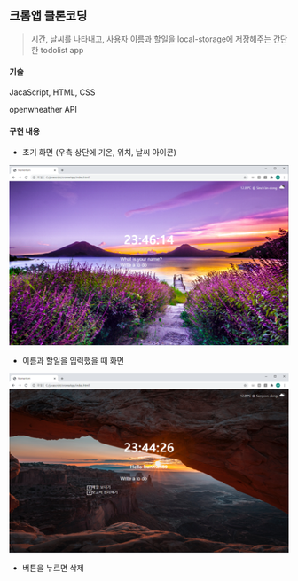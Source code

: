 ## 크롬앱 클론코딩

> 시간, 날씨를 나타내고, 사용자 이름과 할일을 local-storage에 저장해주는 간단한 todolist app



#### 기술

JacaScript, HTML, CSS

openwheather API



#### 구현 내용

- 초기 화면 (우측 상단에 기온, 위치, 날씨 아이콘)

![index](./essets/index.PNG)



- 이름과 할일을 입력했을 때 화면

![doing](./essets/doing.PNG)

* 버튼을 누르면 삭제